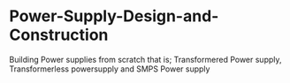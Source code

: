 # Power-Supply-Design-and-Construction
Building Power supplies from scratch that is; Transformered Power supply, Transformerless powersupply and SMPS Power supply
